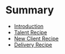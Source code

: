 # Summary

* [Introduction](README.md)
* [Talent Recipe](the_talent_process.md)
* [New Client Recipe](the_new_client_process.md)
* [Delivery Recipe](delivery_recipe.md)

